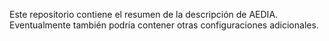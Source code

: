 Este repositorio contiene el resumen de la descripción de AEDIA. Eventualmente también podría contener otras configuraciones adicionales.

